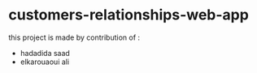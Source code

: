 # customers-relationships-web-app
this project is made by contribution of :
- hadadida saad
- elkarouaoui ali
